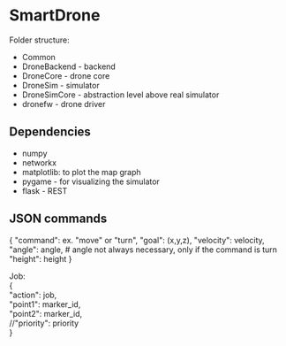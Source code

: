 # SmartDrone
Folder structure:
* Common
* DroneBackend - backend
* DroneCore - drone core
* DroneSim - simulator
* DroneSimCore - abstraction level above real simulator
* dronefw - drone driver


## Dependencies
* numpy
* networkx
* matplotlib: to plot the map graph
* pygame - for visualizing the simulator
* flask - REST

## JSON commands
{
            "command": ex. "move" or "turn",
            "goal": (x,y,z),
            "velocity": velocity,
            "angle": angle,          # angle not always necessary, only if the command is turn
            "height": height
}

Job:\
{ \
    "action": job,  
    "point1": marker_id,\
    "point2": marker_id,\
    //"priority": priority\
    }

